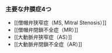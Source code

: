 ### 主要な弁膜症4つ
- [[僧帽弁狭窄症（MS, Mitral Stenosis）]]
- [[僧帽弁閉鎖不全症（MR）]]
- [[大動脈弁狭窄症（AS）]]
- [[大動脈弁閉鎖不全症（AR）]]